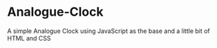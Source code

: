 # Analogue-Clock
A simple Analogue Clock using JavaScript as the base and a little bit of HTML and CSS
